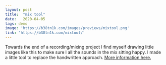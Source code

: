 ```yaml
---
layout: post
title:  "mix tool"
date:   2020-04-05
tags: demo
image: 'https://b38tn1k.com/images/previews/mixtool.png'
link: 'https://b38tn1k.com/mixtool/'
---
```

Towards the end of a recording/mixing project I find myself drawing little images like this to make sure I all the sounds in the mix sitting happy. I made a little tool to replace the handwritten approach. <a href="https://b38tn1k.com/mixtool/help/"> More information here.</a>
